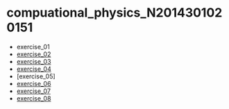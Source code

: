 # compuational_physics_N2014301020151
* exercise_01
* [exercise_02](https://www.zybuluo.com/ibilis/note/505078)
* [exercise_03](https://www.zybuluo.com/ibilis/note/505218)
* [exercise_04](https://www.zybuluo.com/ibilis/note/516906)
* [exercise_05]
* [exercise_06](https://www.zybuluo.com/ibilis/note/534040)
* [exercise_07](https://www.zybuluo.com/ibilis/note/549554)
* [exercise_08](https://www.zybuluo.com/ibilis/note/565049)
